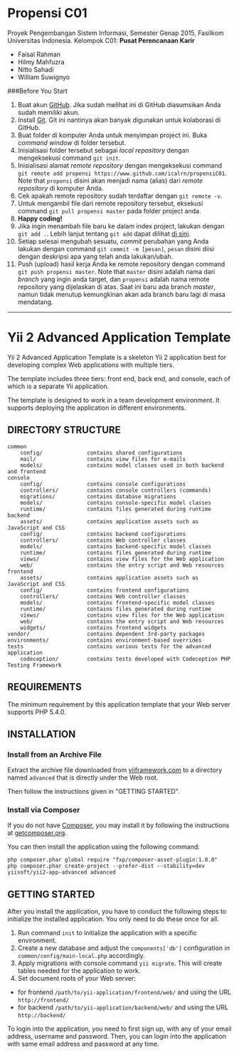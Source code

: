 # Propensi C01
Proyek Pengembangan Sistem Informasi, Semester Genap 2015, Fasilkom Universitas Indonesia. Kelompok C01: **Pusat Perencanaan Karir**
  * Faisal Rahman
  * Hilmy Mahfuzra
  * Nitto Sahadi
  * William Suwignyo

###Before You Start

  1. Buat akun [GitHub](www.github.com). Jika sudah melihat ini di GitHub diasumsikan Anda sudah memiliki akun.
  2. Install [Git](www.git-scm.com). Git ini nantinya akan banyak digunakan untuk kolaborasi di GitHub.
  3. Buat folder di komputer Anda untuk menyimpan project ini. Buka *command window* di folder tersebut.
  4. Inisialisasi folder tersebut sebagai *local repository* dengan mengeksekusi command `git init`.
  5. Inisialisasi alamat *remote repository* dengan mengeksekusi command `git remote add propensi https://www.github.com/icalrn/propensiC01`. Note that `propensi` disini akan menjadi nama (alias) dari *remote repository* di komputer Anda.
  6. Cek apakah remote repository sudah terdaftar dengan `git remote -v`.
  7. Untuk mengambil file dari remote repository tersebut, eksekusi command `git pull propensi master` pada folder project anda.
  8. **Happy coding!**
  9. Jika ingin menambah file baru ke dalam index project, lakukan dengan `git add .`. Lebih lanjut tentang `git add` dapat dilihat [di sini](http://stackoverflow.com/questions/572549/difference-between-git-add-a-and-git-add).
  10. Setiap selesai mengubah sesuatu, *commit* perubahan yang Anda lakukan dengan command `git commit -m [pesan]`, `pesan` disini diisi dengan deskripsi apa yang telah anda lakukan/ubah.
  11. Push (upload) hasil kerja Anda ke remote repository dengan command `git push propensi master`. Note that `master` disini adalah nama dari *branch* yang ingin anda target, dan `propensi` adalah nama remote repository yang dijelaskan di atas. Saat ini baru ada branch *master*, namun tidak menutup kemungkinan akan ada branch baru lagi di masa mendatang.

---
Yii 2 Advanced Application Template
===================================

Yii 2 Advanced Application Template is a skeleton Yii 2 application best for
developing complex Web applications with multiple tiers.

The template includes three tiers: front end, back end, and console, each of which
is a separate Yii application.

The template is designed to work in a team development environment. It supports
deploying the application in different environments.


DIRECTORY STRUCTURE
-------------------

```
common
    config/              contains shared configurations
    mail/                contains view files for e-mails
    models/              contains model classes used in both backend and frontend
console
    config/              contains console configurations
    controllers/         contains console controllers (commands)
    migrations/          contains database migrations
    models/              contains console-specific model classes
    runtime/             contains files generated during runtime
backend
    assets/              contains application assets such as JavaScript and CSS
    config/              contains backend configurations
    controllers/         contains Web controller classes
    models/              contains backend-specific model classes
    runtime/             contains files generated during runtime
    views/               contains view files for the Web application
    web/                 contains the entry script and Web resources
frontend
    assets/              contains application assets such as JavaScript and CSS
    config/              contains frontend configurations
    controllers/         contains Web controller classes
    models/              contains frontend-specific model classes
    runtime/             contains files generated during runtime
    views/               contains view files for the Web application
    web/                 contains the entry script and Web resources
    widgets/             contains frontend widgets
vendor/                  contains dependent 3rd-party packages
environments/            contains environment-based overrides
tests                    contains various tests for the advanced application
    codeception/         contains tests developed with Codeception PHP Testing Framework
```


REQUIREMENTS
------------

The minimum requirement by this application template that your Web server supports PHP 5.4.0.


INSTALLATION
------------

### Install from an Archive File

Extract the archive file downloaded from [yiiframework.com](http://www.yiiframework.com/download/) to
a directory named `advanced` that is directly under the Web root.

Then follow the instructions given in "GETTING STARTED".


### Install via Composer

If you do not have [Composer](http://getcomposer.org/), you may install it by following the instructions
at [getcomposer.org](http://getcomposer.org/doc/00-intro.md#installation-nix).

You can then install the application using the following command:

~~~
php composer.phar global require "fxp/composer-asset-plugin:1.0.0"
php composer.phar create-project --prefer-dist --stability=dev yiisoft/yii2-app-advanced advanced
~~~


GETTING STARTED
---------------

After you install the application, you have to conduct the following steps to initialize
the installed application. You only need to do these once for all.

1. Run command `init` to initialize the application with a specific environment.
2. Create a new database and adjust the `components['db']` configuration in `common/config/main-local.php` accordingly.
3. Apply migrations with console command `yii migrate`. This will create tables needed for the application to work.
4. Set document roots of your Web server:

- for frontend `/path/to/yii-application/frontend/web/` and using the URL `http://frontend/`
- for backend `/path/to/yii-application/backend/web/` and using the URL `http://backend/`

To login into the application, you need to first sign up, with any of your email address, username and password.
Then, you can login into the application with same email address and password at any time.
